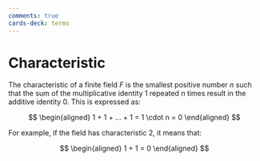 ```yaml
---
comments: true
cards-deck: terms
---
```


# Characteristic []()

The characteristic of a finite field $F$ is the smallest positive number $n$ such that the sum of the multiplicative identity $1$
repeated $n$ times result in the additive identity $0$. This is expressed as:

$$
\begin{aligned}
1 + 1 + ... + 1 = 1 \cdot n = 0
\end{aligned}
$$

For example, if the field has characteristic $2$, it means that:

$$
\begin{aligned}
1 + 1 = 0
\end{aligned}
$$

[](1724426675820)
